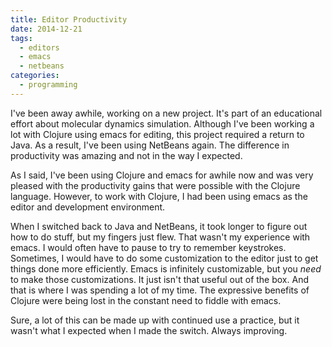 ```yaml
---
title: Editor Productivity
date: 2014-12-21
tags:
  - editors
  - emacs
  - netbeans
categories:
  - programming
---
```


I've been away awhile, working on a new project. It's part of an educational effort about molecular dynamics simulation. Although I've been working a lot with Clojure using emacs for editing, this project required a return to Java. As a result, I've been using NetBeans again. The difference in productivity was amazing and not in the way I expected.

<!--more-->

As I said, I've been using Clojure and emacs for awhile now and was very pleased with the productivity gains that were possible with the Clojure language. However, to work with Clojure, I had been using emacs as the editor and development environment.

When I switched back to Java and NetBeans, it took longer to figure out how to do stuff, but my fingers just flew. That wasn't my experience with emacs. I would often have to pause to try to remember keystrokes. Sometimes, I would have to do some customization to the editor just to get things done more efficiently. Emacs is infinitely customizable, but you <em>need</em> to make those customizations. It just isn't that useful out of the box. And that is where I was spending a lot of my time. The expressive benefits of Clojure were being lost in the constant need to fiddle with emacs.

Sure, a lot of this can be made up with continued use a practice, but it wasn't what I expected when I made the switch. Always improving.
